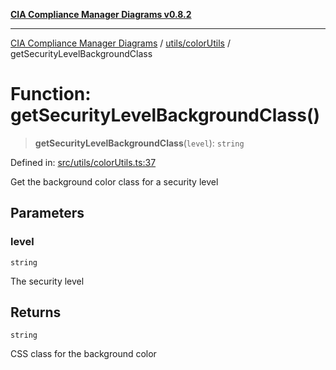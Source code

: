 [**CIA Compliance Manager Diagrams v0.8.2**](../../../README.md)

***

[CIA Compliance Manager Diagrams](../../../modules.md) / [utils/colorUtils](../README.md) / getSecurityLevelBackgroundClass

# Function: getSecurityLevelBackgroundClass()

> **getSecurityLevelBackgroundClass**(`level`): `string`

Defined in: [src/utils/colorUtils.ts:37](https://github.com/Hack23/cia-compliance-manager/blob/423c5d261c747ade8ca2550e176aa05168b5a31e/src/utils/colorUtils.ts#L37)

Get the background color class for a security level

## Parameters

### level

`string`

The security level

## Returns

`string`

CSS class for the background color
